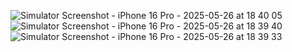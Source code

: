 ![Simulator Screenshot - iPhone 16 Pro - 2025-05-26 at 18 40 05](https://github.com/user-attachments/assets/b5073792-690f-4cba-bf13-39ef93e63739)
![Simulator Screenshot - iPhone 16 Pro - 2025-05-26 at 18 39 40](https://github.com/user-attachments/assets/b16d489d-1706-4390-8cea-17d5e41f8fc8)
![Simulator Screenshot - iPhone 16 Pro - 2025-05-26 at 18 39 33](https://github.com/user-attachments/assets/76424393-ae61-4580-a0d9-585641d97a3e)
